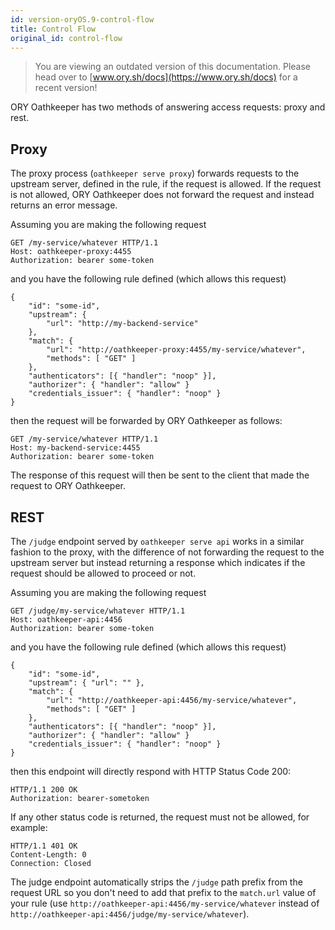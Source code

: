 ```yaml
---
id: version-oryOS.9-control-flow
title: Control Flow
original_id: control-flow
---
```


> You are viewing an outdated version of this documentation. Please head over
> to [www.ory.sh/docs](https://www.ory.sh/docs) for a recent version!

ORY Oathkeeper has two methods of answering access requests: proxy and rest.

## Proxy

The proxy process (`oathkeeper serve proxy`) forwards requests to the upstream
server, defined in the rule, if the request is allowed. If the request is not
allowed, ORY Oathkeeper does not forward the request and instead returns an
error message.

Assuming you are making the following request

```
GET /my-service/whatever HTTP/1.1
Host: oathkeeper-proxy:4455
Authorization: bearer some-token
```

and you have the following rule defined (which allows this request)

```
{
    "id": "some-id",
    "upstream": {
        "url": "http://my-backend-service"
    },
    "match": {
        "url": "http://oathkeeper-proxy:4455/my-service/whatever",
        "methods": [ "GET" ]
    },
    "authenticators": [{ "handler": "noop" }],
    "authorizer": { "handler": "allow" }
    "credentials_issuer": { "handler": "noop" }
}
```

then the request will be forwarded by ORY Oathkeeper as follows:

```
GET /my-service/whatever HTTP/1.1
Host: my-backend-service:4455
Authorization: bearer some-token
```

The response of this request will then be sent to the client that made the
request to ORY Oathkeeper.

## REST

The `/judge` endpoint served by `oathkeeper serve api` works in a similar
fashion to the proxy, with the difference of not forwarding the request to the
upstream server but instead returning a response which indicates if the request
should be allowed to proceed or not.

Assuming you are making the following request

```
GET /judge/my-service/whatever HTTP/1.1
Host: oathkeeper-api:4456
Authorization: bearer some-token
```

and you have the following rule defined (which allows this request)

```
{
    "id": "some-id",
    "upstream": { "url": "" },
    "match": {
        "url": "http://oathkeeper-api:4456/my-service/whatever",
        "methods": [ "GET" ]
    },
    "authenticators": [{ "handler": "noop" }],
    "authorizer": { "handler": "allow" }
    "credentials_issuer": { "handler": "noop" }
}
```

then this endpoint will directly respond with HTTP Status Code 200:

```
HTTP/1.1 200 OK
Authorization: bearer-sometoken
```

If any other status code is returned, the request must not be allowed, for
example:

```
HTTP/1.1 401 OK
Content-Length: 0
Connection: Closed
```

The judge endpoint automatically strips the `/judge` path prefix from the
request URL so you don't need to add that prefix to the `match.url` value of
your rule (use `http://oathkeeper-api:4456/my-service/whatever` instead of
`http://oathkeeper-api:4456/judge/my-service/whatever`).
